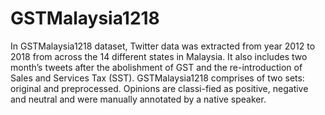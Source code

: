 # GSTMalaysia1218
In GSTMalaysia1218 dataset, Twitter data was extracted from year 2012 to 2018 from across the 14 different states in Malaysia. It also includes two month’s tweets after the abolishment of GST and the re-introduction of Sales and Services Tax (SST). GSTMalaysia1218 comprises of two sets: original and preprocessed. Opinions are classi-fied as positive, negative and neutral and were manually annotated by a native speaker.
